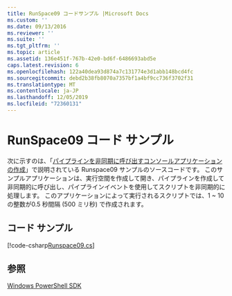 ```yaml
---
title: RunSpace09 コードサンプル |Microsoft Docs
ms.custom: ''
ms.date: 09/13/2016
ms.reviewer: ''
ms.suite: ''
ms.tgt_pltfrm: ''
ms.topic: article
ms.assetid: 136e451f-767b-42e0-bd6f-6486693abd5e
caps.latest.revision: 6
ms.openlocfilehash: 122a40dea93d874a7c131774e3d1abb148bcd4fc
ms.sourcegitcommit: debd2b38fb8070a7357bf1a4bf9cc736f3702f31
ms.translationtype: MT
ms.contentlocale: ja-JP
ms.lasthandoff: 12/05/2019
ms.locfileid: "72360131"
---
```

# <a name="runspace09-code-sample"></a>RunSpace09 コード サンプル

次に示すのは、「[パイプラインを非同期に呼び出すコンソールアプリケーションの作成](https://msdn.microsoft.com/en-us/198c1c94-2a06-457e-93ce-c0d910618e47)」で説明されている Runspace09 サンプルのソースコードです。 このサンプルアプリケーションは、実行空間を作成して開き、パイプラインを作成して非同期的に呼び出し、パイプラインイベントを使用してスクリプトを非同期的に処理します。 このアプリケーションによって実行されるスクリプトでは、1 ~ 10 の整数が0.5 秒間隔 (500 ミリ秒) で作成されます。

## <a name="code-sample"></a>コード サンプル

[!code-csharp[Runspace09.cs](../../../../powershell-sdk-samples/SDK-2.0/csharp/Runspace09/Runspace09.cs#L11-L113 "Runspace09.cs")]

## <a name="see-also"></a>参照

[Windows PowerShell SDK](../windows-powershell-reference.md)
